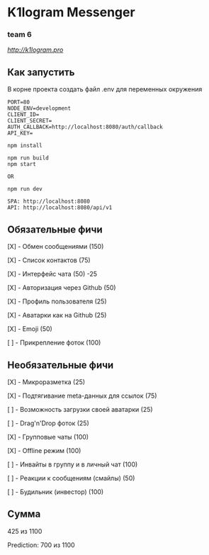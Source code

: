 # K1logram Messenger

### team 6

*http://k1logram.pro*

## Как запустить

В корне проекта создать файл .env для переменных окружения
```
PORT=80
NODE_ENV=development
CLIENT_ID=
CLIENT_SECRET=
AUTH_CALLBACK=http://localhost:8080/auth/callback
API_KEY=
```

```
npm install

npm run build
npm start

OR

npm run dev

SPA: http://localhost:8080
API: http://localhost:8080/api/v1
```

## Обязательные фичи

[X] - Обмен сообщениями (150)

[X] - Список контактов (75)

[X] - Интерфейс чата (50) -25

[X] - Авторизация через Github (50)

[X] - Профиль пользователя (25)

[X] - Аватарки как на Github (25)

[X] - Emoji (50)

[ ] - Прикрепление фоток (100)

## Необязательные фичи

[X] - Микроразметка (25)

[X] - Подтягивание meta-данных для ссылок (75)

[ ] - Возможность загрузки своей аватарки (25)

[ ] - Drag'n'Drop фоток (25)

[X] - Групповые чаты (100)

[X] - Offline режим (100)

[ ] - Инвайты в группу и в личный чат (100)

[ ] - Реакции к сообщениям (смайлы) (50)

[ ] - Будильник (инвестор) (100)

## Сумма

425 из 1100

Prediction:
700 из 1100
